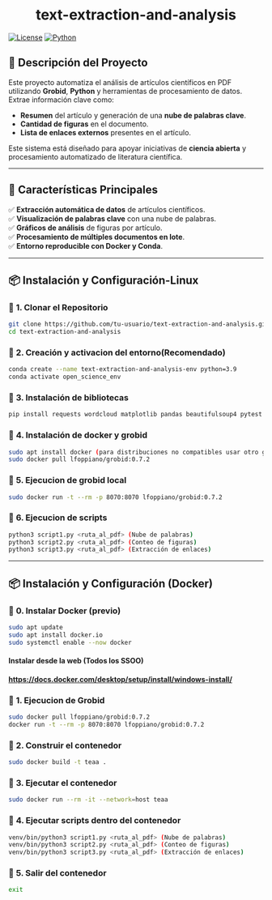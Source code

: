 <h1 align="center"> text-extraction-and-analysis </h1> 

[![License](https://img.shields.io/badge/license-GNU-blue.svg)](LICENSE)
[![Python](https://img.shields.io/badge/Python-3.12.7-yellow.svg)](https://www.python.org/)

## 📖 Descripción del Proyecto

Este proyecto automatiza el análisis de artículos científicos en PDF utilizando **Grobid**, **Python** y herramientas de procesamiento de datos. Extrae información clave como:
- **Resumen** del artículo y generación de una **nube de palabras clave**.
- **Cantidad de figuras** en el documento.
- **Lista de enlaces externos** presentes en el artículo.

Este sistema está diseñado para apoyar iniciativas de **ciencia abierta** y procesamiento automatizado de literatura científica.

---

## 🚀 Características Principales

✅ **Extracción automática de datos** de artículos científicos.  
✅ **Visualización de palabras clave** con una nube de palabras.  
✅ **Gráficos de análisis** de figuras por artículo.  
✅ **Procesamiento de múltiples documentos en lote**.  
✅ **Entorno reproducible con Docker y Conda**.  

---

## 📦 Instalación y Configuración-Linux

### 🔹 **1. Clonar el Repositorio**
```bash
git clone https://github.com/tu-usuario/text-extraction-and-analysis.git
cd text-extraction-and-analysis
```
### 🔹 **2. Creación y activacion del entorno(Recomendado)**
```bash
conda create --name text-extraction-and-analysis-env python=3.9
conda activate open_science_env
```
### 🔹 **3. Instalación de bibliotecas**
```bash
pip install requests wordcloud matplotlib pandas beautifulsoup4 pytest wordcloud lxml
```
### 🔹 **4. Instalación de docker y grobid**
```bash
sudo apt install docker (para distribuciones no compatibles usar otro gestor de paquetes)
sudo docker pull lfoppiano/grobid:0.7.2
```
### 🔹 **5. Ejecucion de grobid local**
```bash
sudo docker run -t --rm -p 8070:8070 lfoppiano/grobid:0.7.2
```
### 🔹 **6. Ejecucion de scripts**
```bash
python3 script1.py <ruta_al_pdf> (Nube de palabras)
python3 script2.py <ruta_al_pdf> (Conteo de figuras)
python3 script3.py <ruta_al_pdf> (Extracción de enlaces)
```

---

## 📦 Instalación y Configuración (Docker)

### 🔹 **0. Instalar Docker (previo)**
```bash
sudo apt update
sudo apt install docker.io
sudo systemctl enable --now docker
```
#### Instalar desde la web (Todos los SSOO)
#### https://docs.docker.com/desktop/setup/install/windows-install/

### 🔹 **1. Ejecucion de Grobid**
```bash
sudo docker pull lfoppiano/grobid:0.7.2
docker run -t --rm -p 8070:8070 lfoppiano/grobid:0.7.2
```
### 🔹 **2. Construir el contenedor**
```bash
sudo docker build -t teaa .
```
### 🔹 **3. Ejecutar el contenedor**
```bash
sudo docker run --rm -it --network=host teaa
```
### 🔹 **4. Ejecutar scripts dentro del contenedor**
```bash
venv/bin/python3 script1.py <ruta_al_pdf> (Nube de palabras)
venv/bin/python3 script2.py <ruta_al_pdf> (Conteo de figuras)
venv/bin/python3 script3.py <ruta_al_pdf> (Extracción de enlaces)
```
### 🔹 **5. Salir del contenedor**
```bash
exit
```